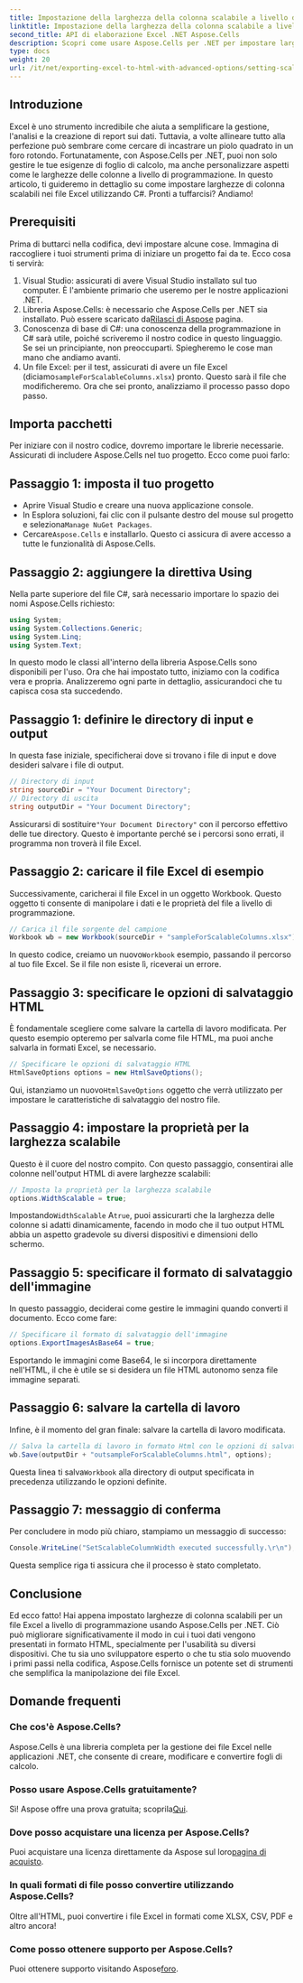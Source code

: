 ```yaml
---
title: Impostazione della larghezza della colonna scalabile a livello di programmazione in Excel
linktitle: Impostazione della larghezza della colonna scalabile a livello di programmazione in Excel
second_title: API di elaborazione Excel .NET Aspose.Cells
description: Scopri come usare Aspose.Cells per .NET per impostare larghezze di colonna scalabili nei file Excel in modo programmatico. Perfetto per una presentazione efficiente dei dati.
type: docs
weight: 20
url: /it/net/exporting-excel-to-html-with-advanced-options/setting-scalable-column-width/
---
```

## Introduzione
Excel è uno strumento incredibile che aiuta a semplificare la gestione, l'analisi e la creazione di report sui dati. Tuttavia, a volte allineare tutto alla perfezione può sembrare come cercare di incastrare un piolo quadrato in un foro rotondo. Fortunatamente, con Aspose.Cells per .NET, puoi non solo gestire le tue esigenze di foglio di calcolo, ma anche personalizzare aspetti come le larghezze delle colonne a livello di programmazione. In questo articolo, ti guideremo in dettaglio su come impostare larghezze di colonna scalabili nei file Excel utilizzando C#. Pronti a tuffarcisi? Andiamo!
## Prerequisiti
Prima di buttarci nella codifica, devi impostare alcune cose. Immagina di raccogliere i tuoi strumenti prima di iniziare un progetto fai da te. Ecco cosa ti servirà:
1. Visual Studio: assicurati di avere Visual Studio installato sul tuo computer. È l'ambiente primario che useremo per le nostre applicazioni .NET.
2.  Libreria Aspose.Cells: è necessario che Aspose.Cells per .NET sia installato. Può essere scaricato da[Rilasci di Aspose](https://releases.aspose.com/cells/net/) pagina. 
3. Conoscenza di base di C#: una conoscenza della programmazione in C# sarà utile, poiché scriveremo il nostro codice in questo linguaggio. Se sei un principiante, non preoccuparti. Spiegheremo le cose man mano che andiamo avanti.
4.  Un file Excel: per il test, assicurati di avere un file Excel (diciamo`sampleForScalableColumns.xlsx`) pronto. Questo sarà il file che modificheremo.
Ora che sei pronto, analizziamo il processo passo dopo passo.
## Importa pacchetti
Per iniziare con il nostro codice, dovremo importare le librerie necessarie. Assicurati di includere Aspose.Cells nel tuo progetto. Ecco come puoi farlo:
## Passaggio 1: imposta il tuo progetto
- Aprire Visual Studio e creare una nuova applicazione console.
-  In Esplora soluzioni, fai clic con il pulsante destro del mouse sul progetto e seleziona`Manage NuGet Packages`.
-  Cercare`Aspose.Cells` e installarlo. Questo ci assicura di avere accesso a tutte le funzionalità di Aspose.Cells.
## Passaggio 2: aggiungere la direttiva Using
Nella parte superiore del file C#, sarà necessario importare lo spazio dei nomi Aspose.Cells richiesto:
```csharp
using System;
using System.Collections.Generic;
using System.Linq;
using System.Text;
```
In questo modo le classi all'interno della libreria Aspose.Cells sono disponibili per l'uso.
Ora che hai impostato tutto, iniziamo con la codifica vera e propria. Analizzeremo ogni parte in dettaglio, assicurandoci che tu capisca cosa sta succedendo.
## Passaggio 1: definire le directory di input e output
In questa fase iniziale, specificherai dove si trovano i file di input e dove desideri salvare i file di output. 
```csharp
// Directory di input
string sourceDir = "Your Document Directory"; 
// Directory di uscita
string outputDir = "Your Document Directory"; 
```
 Assicurarsi di sostituire`"Your Document Directory"` con il percorso effettivo delle tue directory. Questo è importante perché se i percorsi sono errati, il programma non troverà il file Excel.
## Passaggio 2: caricare il file Excel di esempio
Successivamente, caricherai il file Excel in un oggetto Workbook. Questo oggetto ti consente di manipolare i dati e le proprietà del file a livello di programmazione.
```csharp
// Carica il file sorgente del campione
Workbook wb = new Workbook(sourceDir + "sampleForScalableColumns.xlsx");
```
 In questo codice, creiamo un nuovo`Workbook` esempio, passando il percorso al tuo file Excel. Se il file non esiste lì, riceverai un errore.
## Passaggio 3: specificare le opzioni di salvataggio HTML
È fondamentale scegliere come salvare la cartella di lavoro modificata. Per questo esempio opteremo per salvarla come file HTML, ma puoi anche salvarla in formati Excel, se necessario.
```csharp
// Specificare le opzioni di salvataggio HTML
HtmlSaveOptions options = new HtmlSaveOptions();
```
 Qui, istanziamo un nuovo`HtmlSaveOptions` oggetto che verrà utilizzato per impostare le caratteristiche di salvataggio del nostro file.
## Passaggio 4: impostare la proprietà per la larghezza scalabile
Questo è il cuore del nostro compito. Con questo passaggio, consentirai alle colonne nell'output HTML di avere larghezze scalabili:
```csharp
// Imposta la proprietà per la larghezza scalabile
options.WidthScalable = true;
```
 Impostando`WidthScalable` A`true`, puoi assicurarti che la larghezza delle colonne si adatti dinamicamente, facendo in modo che il tuo output HTML abbia un aspetto gradevole su diversi dispositivi e dimensioni dello schermo.
## Passaggio 5: specificare il formato di salvataggio dell'immagine 
In questo passaggio, deciderai come gestire le immagini quando converti il documento. Ecco come fare:
```csharp
// Specificare il formato di salvataggio dell'immagine
options.ExportImagesAsBase64 = true;
```
Esportando le immagini come Base64, le si incorpora direttamente nell'HTML, il che è utile se si desidera un file HTML autonomo senza file immagine separati.
## Passaggio 6: salvare la cartella di lavoro 
Infine, è il momento del gran finale: salvare la cartella di lavoro modificata. 
```csharp
// Salva la cartella di lavoro in formato Html con le opzioni di salvataggio Html specificate
wb.Save(outputDir + "outsampleForScalableColumns.html", options);
```
 Questa linea ti salva`Workbook` alla directory di output specificata in precedenza utilizzando le opzioni definite. 
## Passaggio 7: messaggio di conferma
Per concludere in modo più chiaro, stampiamo un messaggio di successo:
```csharp
Console.WriteLine("SetScalableColumnWidth executed successfully.\r\n");
```
Questa semplice riga ti assicura che il processo è stato completato.
## Conclusione
Ed ecco fatto! Hai appena impostato larghezze di colonna scalabili per un file Excel a livello di programmazione usando Aspose.Cells per .NET. Ciò può migliorare significativamente il modo in cui i tuoi dati vengono presentati in formato HTML, specialmente per l'usabilità su diversi dispositivi. Che tu sia uno sviluppatore esperto o che tu stia solo muovendo i primi passi nella codifica, Aspose.Cells fornisce un potente set di strumenti che semplifica la manipolazione dei file Excel.
## Domande frequenti
### Che cos'è Aspose.Cells?
Aspose.Cells è una libreria completa per la gestione dei file Excel nelle applicazioni .NET, che consente di creare, modificare e convertire fogli di calcolo.
### Posso usare Aspose.Cells gratuitamente?
 Sì! Aspose offre una prova gratuita; scoprila[Qui](https://releases.aspose.com/).
### Dove posso acquistare una licenza per Aspose.Cells?
 Puoi acquistare una licenza direttamente da Aspose sul loro[pagina di acquisto](https://purchase.aspose.com/buy).
### In quali formati di file posso convertire utilizzando Aspose.Cells?
Oltre all'HTML, puoi convertire i file Excel in formati come XLSX, CSV, PDF e altro ancora!
### Come posso ottenere supporto per Aspose.Cells?
 Puoi ottenere supporto visitando Aspose[foro](https://forum.aspose.com/c/cells/9).